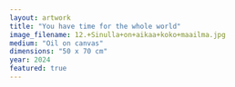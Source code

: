 ```yaml
---
layout: artwork
title: "You have time for the whole world"
image_filename: 12.+Sinulla+on+aikaa+koko+maailma.jpg
medium: "Oil on canvas"
dimensions: "50 x 70 cm"
year: 2024
featured: true
---
```

